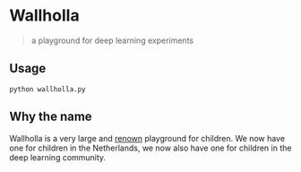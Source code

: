 # Wallholla

> a playground for deep learning experiments

## Usage

```
python wallholla.py
```

## Why the name

Wallholla is a very large and [renown](https://www.dutchdesignawards.nl/en/gallery/habitat/the-wall-holla/) playground for children. We now have one for children in the Netherlands, we now also have one for children in the deep learning community.
